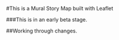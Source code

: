 #This is a Mural Story Map built with Leaflet

###This is in an early beta stage.

##Working through changes. 
